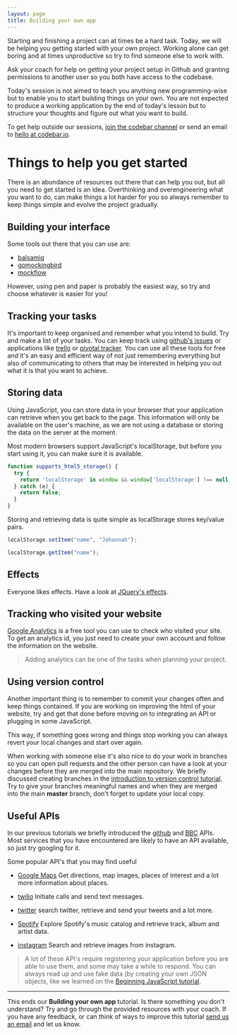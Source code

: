 ```yaml
---
layout: page
title: Building your own app
---
```


Starting and finishing a project can at times be a hard task. Today, we will be helping you getting started with your own project. Working alone can get boring and at times unproductive so try to find someone else to work with.

Ask your coach for help on getting your project setup in Github and granting permissions to another user so you both have access to the codebase.

Today's session is not aimed to teach you anything new programming-wise but to enable you to start building things on your own. You are not expected to produce a working application by the end of today's lesson but to structure your thoughts and figure out what you want to build.

To get help outside our sessions, [join the codebar channel](https://gitter.im/codebar) or send an email to [hello at codebar.io](mailto://hello@codebar.io).

# Things to help you get started

There is an abundance of resources out there that can help you out, but all you need to get started is an idea. Overthinking and overengineering what you want to do, can make things a lot harder for you so always remember to keep things simple and evolve the project gradually.

## Building your interface

Some tools out there that you can use are:

- [balsamiq](http://balsamiq.com/)
- [gomockingbird](http://gomockingbirder.com/)
- [mockflow](http://mockflow.com/pricing/)

However, using pen and paper is probably the easiest way, so try and choose whatever is easier for you!


## Tracking your tasks

It's important to keep organised and remember what you intend to build. Try and make a list of your tasks. You can keep track using [github's issues](https://github.com/blog/831-issues-2-0-the-next-generation) or applications like [trello](https://trello.com/) or [pivotal tracker](http://www.pivotaltracker.com/). You can use all these tools for free and it's an easy and efficient way of not just remembering everything but also of communicating to others that may be interested in helping you out what it is that you want to achieve.

## Storing data

Using JavaScript, you can store data in your browser that your application can retrieve when you get back to the page. This information will only be available on the user's machine, as we are not using a database or storing the data on the server at the moment.

Most modern browsers support JavaScript's localStorage, but before you start using it, you can make sure it is available.

```javascript
function supports_html5_storage() {
  try {
    return 'localStorage' in window && window['localStorage'] !== null;
  } catch (e) {
    return false;
  }
}
```


Storing and retrieving data is quite simple as localStorage stores key/value pairs.

```javascript
localStorage.setItem("name", "Johannah");

localStorage.getItem("name");
```

## Effects

Everyone likes effects. Have a look at [JQuery's effects](http://api.jquery.com/category/effects/).

## Tracking who visited your website

[Google Analytics](http://www.google.com/analytics/) is a free tool you can use to check who visited your site. To get an analytics id, you just need to create your own account and follow the information on the website.

> Adding analytics can be one of the tasks when planning your project.

## Using version control

Another important thing is to remember to commit your changes often and keep things contained. If you are working on improving the html of your website, try and get that done before moving on to integrating an API or plugging in some JavaScript.

This way, if something goes wrong and things stop working you can always revert your local changes and start over again.

When working with someone else it's also nice to do your work in branches so you can open pull requests and the other person can have a look at your changes before they are merged into the main repository. We briefly discussed creating branches in the [introduction to version control tutorial](http://codebar.github.io/tutorials/version-control/introduction/tutorial.html). Try to give your branches meaningful names and when they are merged into the main **master** branch, don't forget to update your local copy.

## Useful APIs

In our previous tutorials we briefly introduced the [github](http://developer.github.com/v3/) and [BBC](http://www.bbc.co.uk/developer/technology/apis.html) APIs. Most services that you have encountered are likely to have an API available, so just try googling for it.

Some popular API's that you may find useful

- [Google Maps](https://developers.google.com/maps/) Get directions, map images, places of interest and a lot more information about places.

- [twilio](http://www.twilio.com/docs/api/rest) Initiate calls and send text messages.

- [twitter](https://dev.twitter.com/docs/api/1.1) search twitter, retrieve and send your tweets and a lot more.
- [Spotify](https://developer.spotify.com/technologies/web-api/) Explore Spotify's music catalog and retrieve track, album and artist data.

- [instagram](http://instagram.com/developer/endpoints/) Search and retrieve images from instagram.

> A lot of these API's require registering your application before you are able to use them, and some may take a while to respond. You can always read up and use fake data (by creating your own JSON objects, like we learned on the [Beginning JavaScript tutorial](http://codebar.github.io/tutorials/js/lesson2/tutorial.html).


---
This ends our **Building your own app** tutorial. Is there something you don't understand? Try and go through the provided resources with your coach. If you have any feedback, or can think of ways to improve this tutorial [send us an email](mailto:feedback@codebar.io) and let us know.

